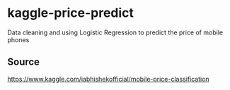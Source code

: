 # kaggle-price-predict
Data cleaning and using Logistic Regression to predict the price of mobile phones

## Source
https://www.kaggle.com/iabhishekofficial/mobile-price-classification
